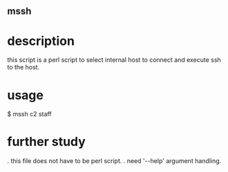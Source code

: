 
## mssh


# description
this script is a perl script to select internal host to connect and execute ssh to the host.


# usage
$ mssh c2 staff


# further study
 . this file does not have to be perl script.
 . need '--help' argument handling.